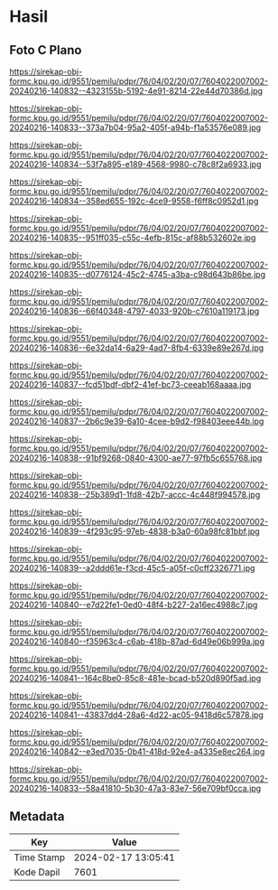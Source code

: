 # Hasil

## Foto C Plano

https://sirekap-obj-formc.kpu.go.id/9551/pemilu/pdpr/76/04/02/20/07/7604022007002-20240216-140832--4323155b-5192-4e91-8214-22e44d70386d.jpg

https://sirekap-obj-formc.kpu.go.id/9551/pemilu/pdpr/76/04/02/20/07/7604022007002-20240216-140833--373a7b04-95a2-405f-a94b-f1a53576e089.jpg

https://sirekap-obj-formc.kpu.go.id/9551/pemilu/pdpr/76/04/02/20/07/7604022007002-20240216-140834--53f7a895-e189-4568-9980-c78c8f2a6933.jpg

https://sirekap-obj-formc.kpu.go.id/9551/pemilu/pdpr/76/04/02/20/07/7604022007002-20240216-140834--358ed655-192c-4ce9-9558-f6ff8c0952d1.jpg

https://sirekap-obj-formc.kpu.go.id/9551/pemilu/pdpr/76/04/02/20/07/7604022007002-20240216-140835--951ff035-c55c-4efb-815c-af88b532602e.jpg

https://sirekap-obj-formc.kpu.go.id/9551/pemilu/pdpr/76/04/02/20/07/7604022007002-20240216-140835--d0776124-45c2-4745-a3ba-c98d643b86be.jpg

https://sirekap-obj-formc.kpu.go.id/9551/pemilu/pdpr/76/04/02/20/07/7604022007002-20240216-140836--66f40348-4797-4033-920b-c7610a119173.jpg

https://sirekap-obj-formc.kpu.go.id/9551/pemilu/pdpr/76/04/02/20/07/7604022007002-20240216-140836--6e32da14-6a29-4ad7-8fb4-6339e89e267d.jpg

https://sirekap-obj-formc.kpu.go.id/9551/pemilu/pdpr/76/04/02/20/07/7604022007002-20240216-140837--fcd51bdf-dbf2-41ef-bc73-ceeab168aaaa.jpg

https://sirekap-obj-formc.kpu.go.id/9551/pemilu/pdpr/76/04/02/20/07/7604022007002-20240216-140837--2b6c9e39-6a10-4cee-b9d2-f98403eee44b.jpg

https://sirekap-obj-formc.kpu.go.id/9551/pemilu/pdpr/76/04/02/20/07/7604022007002-20240216-140838--91bf9268-0840-4300-ae77-97fb5c655768.jpg

https://sirekap-obj-formc.kpu.go.id/9551/pemilu/pdpr/76/04/02/20/07/7604022007002-20240216-140838--25b389d1-1fd8-42b7-accc-4c448f994578.jpg

https://sirekap-obj-formc.kpu.go.id/9551/pemilu/pdpr/76/04/02/20/07/7604022007002-20240216-140839--4f293c95-97eb-4838-b3a0-60a98fc81bbf.jpg

https://sirekap-obj-formc.kpu.go.id/9551/pemilu/pdpr/76/04/02/20/07/7604022007002-20240216-140839--a2ddd61e-f3cd-45c5-a05f-c0cff2326771.jpg

https://sirekap-obj-formc.kpu.go.id/9551/pemilu/pdpr/76/04/02/20/07/7604022007002-20240216-140840--e7d22fe1-0ed0-48f4-b227-2a16ec4988c7.jpg

https://sirekap-obj-formc.kpu.go.id/9551/pemilu/pdpr/76/04/02/20/07/7604022007002-20240216-140840--f35963c4-c6ab-418b-87ad-6d49e06b999a.jpg

https://sirekap-obj-formc.kpu.go.id/9551/pemilu/pdpr/76/04/02/20/07/7604022007002-20240216-140841--164c8be0-85c8-481e-bcad-b520d890f5ad.jpg

https://sirekap-obj-formc.kpu.go.id/9551/pemilu/pdpr/76/04/02/20/07/7604022007002-20240216-140841--43837dd4-28a6-4d22-ac05-9418d6c57878.jpg

https://sirekap-obj-formc.kpu.go.id/9551/pemilu/pdpr/76/04/02/20/07/7604022007002-20240216-140842--e3ed7035-0b41-418d-92e4-a4335e8ec264.jpg

https://sirekap-obj-formc.kpu.go.id/9551/pemilu/pdpr/76/04/02/20/07/7604022007002-20240216-140833--58a41810-5b30-47a3-83e7-56e709bf0cca.jpg


## Metadata

| Key        | Value               |
| ---------- | ------------------- |
| Time Stamp | 2024-02-17 13:05:41 |
| Kode Dapil | 7601                |



